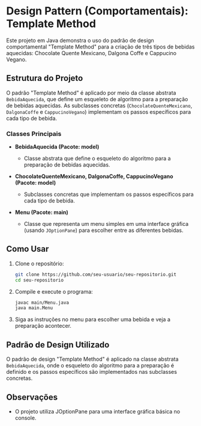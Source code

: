 # Design Pattern (Comportamentais): Template Method

Este projeto em Java demonstra o uso do padrão de design comportamental "Template Method" para a criação de três tipos de bebidas aquecidas: Chocolate Quente Mexicano, Dalgona Coffe e Cappucino Vegano.

## Estrutura do Projeto

O padrão "Template Method" é aplicado por meio da classe abstrata `BebidaAquecida`, que define um esqueleto de algoritmo para a preparação de bebidas aquecidas. As subclasses concretas (`ChocolateQuenteMexicano`, `DalgonaCoffe` e `CappucinoVegano`) implementam os passos específicos para cada tipo de bebida.

### Classes Principais

- **BebidaAquecida (Pacote: model)**
  - Classe abstrata que define o esqueleto do algoritmo para a preparação de bebidas aquecidas.

- **ChocolateQuenteMexicano, DalgonaCoffe, CappucinoVegano (Pacote: model)**
  - Subclasses concretas que implementam os passos específicos para cada tipo de bebida.

- **Menu (Pacote: main)**
  - Classe que representa um menu simples em uma interface gráfica (usando `JOptionPane`) para escolher entre as diferentes bebidas.

## Como Usar

1. Clone o repositório:

    ```bash
    git clone https://github.com/seu-usuario/seu-repositorio.git
    cd seu-repositorio
    ```

2. Compile e execute o programa:

    ```bash
    javac main/Menu.java
    java main.Menu
    ```

3. Siga as instruções no menu para escolher uma bebida e veja a preparação acontecer.

## Padrão de Design Utilizado

O padrão de design "Template Method" é aplicado na classe abstrata `BebidaAquecida`, onde o esqueleto do algoritmo para a preparação é definido e os passos específicos são implementados nas subclasses concretas.

## Observações

- O projeto utiliza JOptionPane para uma interface gráfica básica no console.

